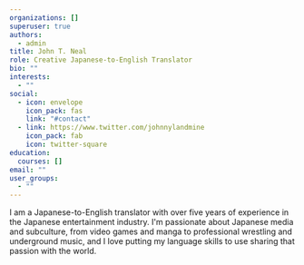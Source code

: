 ```yaml
---
organizations: []
superuser: true
authors:
  - admin
title: John T. Neal
role: Creative Japanese-to-English Translator
bio: ""
interests:
  - ""
social:
  - icon: envelope
    icon_pack: fas
    link: "#contact"
  - link: https://www.twitter.com/johnnylandmine
    icon_pack: fab
    icon: twitter-square
education:
  courses: []
email: ""
user_groups:
  - ""
---
```

I am a Japanese-to-English translator with over five years of experience in the Japanese entertainment industry. I'm passionate about Japanese media and subculture, from video games and manga to professional wrestling and underground music, and I love putting my language skills to use sharing that passion with the world.